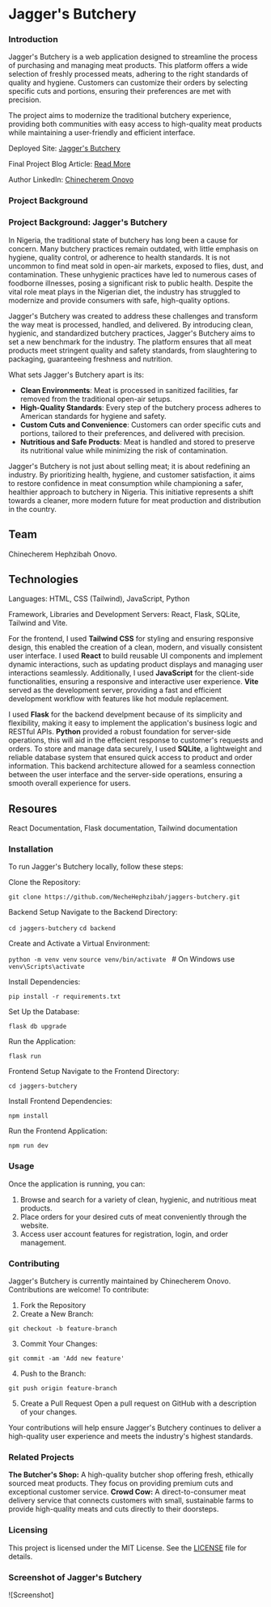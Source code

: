 # Jagger's Butchery
### Introduction

Jagger's Butchery is a web application designed to streamline the process of purchasing and managing meat products. This platform offers a wide selection of freshly processed meats, adhering to the right standards of quality and hygiene. Customers can customize their orders by selecting specific cuts and portions, ensuring their preferences are met with precision. 

The project aims to modernize the traditional butchery experience, providing both communities with easy access to high-quality meat products while maintaining a user-friendly and efficient interface.


Deployed Site: [Jagger's Butchery]()

Final Project Blog Article: [Read More]()

Author LinkedIn: [Chinecherem Onovo](https://www.linkedin.com/in/chinecherem-onovo-349427250/)


### Project Background

### Project Background: Jagger's Butchery

In Nigeria, the traditional state of butchery has long been a cause for concern. Many butchery practices remain outdated, with little emphasis on hygiene, quality control, or adherence to health standards. It is not uncommon to find meat sold in open-air markets, exposed to flies, dust, and contamination. These unhygienic practices have led to numerous cases of foodborne illnesses, posing a significant risk to public health. Despite the vital role meat plays in the Nigerian diet, the industry has struggled to modernize and provide consumers with safe, high-quality options.

Jagger's Butchery was created to address these challenges and transform the way meat is processed, handled, and delivered. By introducing clean, hygienic, and standardized butchery practices, Jagger's Butchery aims to set a new benchmark for the industry. The platform ensures that all meat products meet stringent quality and safety standards, from slaughtering to packaging, guaranteeing freshness and nutrition.

What sets Jagger's Butchery apart is its:

- **Clean Environments**: Meat is processed in sanitized facilities, far removed from the traditional open-air setups.
- **High-Quality Standards**: Every step of the butchery process adheres to American standards for hygiene and safety.
- **Custom Cuts and Convenience**: Customers can order specific cuts and portions, tailored to their preferences, and delivered with precision.
- **Nutritious and Safe Products**: Meat is handled and stored to preserve its nutritional value while minimizing the risk of contamination.

Jagger's Butchery is not just about selling meat; it is about redefining an industry. By prioritizing health, hygiene, and customer satisfaction, it aims to restore confidence in meat consumption while championing a safer, healthier approach to butchery in Nigeria. This initiative represents a shift towards a cleaner, more modern future for meat production and distribution in the country.

## Team
Chinecherem Hephzibah Onovo. 

## Technologies
Languages: HTML, CSS (Tailwind), JavaScript, Python

Framework, Libraries and Development Servers: React, Flask, SQLite, Tailwind and Vite.

For the frontend, I used **Tailwind CSS** for styling and ensuring responsive design, this enabled the creation of a clean, modern, and visually consistent user interface. I used **React** to build reusable UI components and implement dynamic interactions, such as updating product displays and managing user interactions seamlessly. Additionally, I used **JavaScript** for the client-side functionalities, ensuring a responsive and interactive user experience. **Vite** served as the development server, providing a fast and efficient development workflow with features like hot module replacement.

I used **Flask** for the backend develpment because of its simplicity and flexibility, making it easy to implement the application's business logic and RESTful APIs. **Python** provided a robust foundation for server-side operations, this will aid in the effecient response to customer's requests and orders. To store and manage data securely, I used **SQLite**, a lightweight and reliable database system that ensured quick access to product and order information. This backend architecture allowed for a seamless connection between the user interface and the server-side operations, ensuring a smooth overall experience for users.

## Resoures 
React Documentation, Flask documentation, Tailwind documentation

### Installation

To run Jagger's Butchery locally, follow these steps:

Clone the Repository:

`git clone https://github.com/NecheHephzibah/jaggers-butchery.git`

Backend Setup
Navigate to the Backend Directory:

`cd jaggers-butchery`
`cd backend`

Create and Activate a Virtual Environment:

`python -m venv venv`
`source venv/bin/activate ` # On Windows use `venv\Scripts\activate`

Install Dependencies:

`pip install -r requirements.txt`

Set Up the Database:

`flask db upgrade`

Run the Application:

`flask run`


Frontend Setup
Navigate to the Frontend Directory:

`cd jaggers-butchery`

Install Frontend Dependencies:

`npm install`

Run the Frontend Application:

`npm run dev`

### Usage

Once the application is running, you can:

1. Browse and search for a variety of clean, hygienic, and nutritious meat products.
2. Place orders for your desired cuts of meat conveniently through the website.
3. Access user account features for registration, login, and order management.

### Contributing

Jagger's Butchery is currently maintained by Chinecherem Onovo. Contributions are welcome! To contribute:

1. Fork the Repository
2. Create a New Branch:

`git checkout -b feature-branch`

3. Commit Your Changes:

`git commit -am 'Add new feature'`

4. Push to the Branch:

`git push origin feature-branch`

5. Create a Pull Request
Open a pull request on GitHub with a description of your changes.

Your contributions will help ensure Jagger's Butchery continues to deliver a high-quality user experience and meets the industry's highest standards.

### Related Projects

**The Butcher's Shop:** A high-quality butcher shop offering fresh, ethically sourced meat products. They focus on providing premium cuts and exceptional customer service.
**Crowd Cow:** A direct-to-consumer meat delivery service that connects customers with small, sustainable farms to provide high-quality meats and cuts directly to their doorsteps.

### Licensing

This project is licensed under the MIT License. See the [LICENSE](https://mit-license.org/) file for details.

### Screenshot of Jagger's Butchery

![Screenshot]
